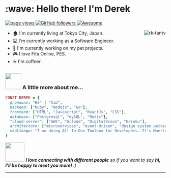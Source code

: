 <h1 align="left" id="macropower-title">:wave: Hello there! I'm Derek</h1>
<p align="left">
  <a href="https://github.com/rk-tantv">
    <img src="https://komarev.com/ghpvc/?username=dereknguyen269" alt="page views">
  </a>
  <a href="https://github.com/rk-tantv?tab=followers">
    <img alt="GitHub followers" src="https://img.shields.io/github/followers/dereknguyen269?color=green&logo=github">
  </a>
  <a href="https://github.com/abhisheknaiidu/awesome-github-profile-readme">
    <img alt="Awesome" src="https://awesome.re/mentioned-badge.svg">
  </a>
</p>

<a href="#rk-tantv-title">
  <img src="https://github-readme-stats.vercel.app/api?username=rk-tantv&show_icons=true" alt="rk-tantv" align="right" />
</a>

- :house: I'm currently living at Tokyo City, Japan.
- :computer: I'm currently working as a Software Engineer.
- :dart: I'm currently working on my pet projects.
- :video_game: I love Fifa Online, PES.
- :coffee: I'm coffeer.

### <img src="https://media.giphy.com/media/VgCDAzcKvsR6OM0uWg/giphy.gif" width="50"> A little more about me...  

```ruby
CONST DEREK = {
  pronouns: "He" | "him",
  backend: ["Ruby", "Nodejs", "Go"],
  frontend: ["HTML", "Javascript", "ReactJs", "CSS"],
  database: ["Postgresql", "mySQL", "Redis"],
  "cloud-server": ["AWS", "Gcloud", "DigitalOcean", "Heroku"],
  architecture: ["microservices", "event-driven", "design system pattern"],
  challenge: "I am doing All-In-One Toolbox for Developers. It's Muerta Toolbox."
}
```

<img src="https://media.giphy.com/media/LnQjpWaON8nhr21vNW/giphy.gif" width="60"> <em><b>I love connecting with different people</b> so if you want to say <b>hi, I'll be happy to meet you more!</b> :)</em>

---
